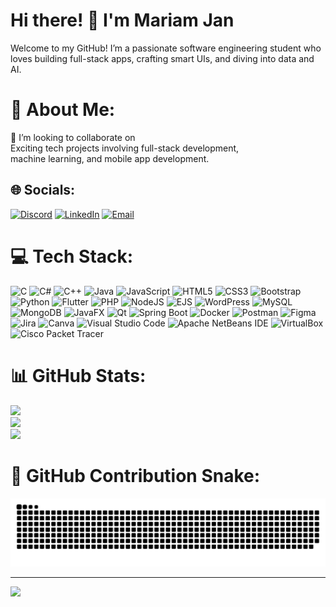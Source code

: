 # Hi there! 👋 I'm Mariam Jan

Welcome to my GitHub! I’m a passionate software engineering student who loves building full-stack apps, crafting smart UIs, and diving into data and AI. 

# 💫 About Me:
🤝 I’m looking to collaborate on  
Exciting tech projects involving full-stack development,  
machine learning, and mobile app development.

## 🌐 Socials:
[![Discord](https://img.shields.io/badge/Discord-%237289DA.svg?logo=discord&logoColor=white)](https://discord.gg/mariamjan_) 
[![LinkedIn](https://img.shields.io/badge/LinkedIn-%230077B5.svg?logo=linkedin&logoColor=white)](https://www.linkedin.com/in/mariam-jan-7aaa18291) 
[![Email](https://img.shields.io/badge/Email-D14836?logo=gmail&logoColor=white)](mailto:mariamjan268@gmail.com)

# 💻 Tech Stack:
![C](https://img.shields.io/badge/c-%2300599C.svg?style=for-the-badge&logo=c&logoColor=white) 
![C#](https://img.shields.io/badge/c%23-%23239120.svg?style=for-the-badge&logo=csharp&logoColor=white) 
![C++](https://img.shields.io/badge/c++-%2300599C.svg?style=for-the-badge&logo=c%2B%2B&logoColor=white) 
![Java](https://img.shields.io/badge/java-%23ED8B00.svg?style=for-the-badge&logo=openjdk&logoColor=white) 
![JavaScript](https://img.shields.io/badge/javascript-%23323330.svg?style=for-the-badge&logo=javascript&logoColor=%23F7DF1E) 
![HTML5](https://img.shields.io/badge/html5-%23E34F26.svg?style=for-the-badge&logo=html5&logoColor=white) 
![CSS3](https://img.shields.io/badge/css3-%231572B6.svg?style=for-the-badge&logo=css3&logoColor=white) 
![Bootstrap](https://img.shields.io/badge/bootstrap-%23563D7C.svg?style=for-the-badge&logo=bootstrap&logoColor=white) 
![Python](https://img.shields.io/badge/python-3670A0?style=for-the-badge&logo=python&logoColor=ffdd54) 
![Flutter](https://img.shields.io/badge/Flutter-%2302569B.svg?style=for-the-badge&logo=Flutter&logoColor=white) 
![PHP](https://img.shields.io/badge/php-%23777BB4.svg?style=for-the-badge&logo=php&logoColor=white) 
![NodeJS](https://img.shields.io/badge/node.js-6DA55F?style=for-the-badge&logo=node.js&logoColor=white) 
![EJS](https://img.shields.io/badge/EJS-%23000000.svg?style=for-the-badge&logo=EJS&logoColor=white) 
![WordPress](https://img.shields.io/badge/WordPress-%23117AC9.svg?style=for-the-badge&logo=WordPress&logoColor=white) 
![MySQL](https://img.shields.io/badge/mysql-4479A1.svg?style=for-the-badge&logo=mysql&logoColor=white) 
![MongoDB](https://img.shields.io/badge/MongoDB-%234ea94b.svg?style=for-the-badge&logo=mongodb&logoColor=white) 
![JavaFX](https://img.shields.io/badge/javafx-%23FF0000.svg?style=for-the-badge&logo=javafx&logoColor=white) 
![Qt](https://img.shields.io/badge/Qt-%23217346.svg?style=for-the-badge&logo=Qt&logoColor=white) 
![Spring Boot](https://img.shields.io/badge/springboot-%236DB33F.svg?style=for-the-badge&logo=springboot&logoColor=white) 
![Docker](https://img.shields.io/badge/docker-%230db7ed.svg?style=for-the-badge&logo=docker&logoColor=white) 
![Postman](https://img.shields.io/badge/Postman-FF6C37?style=for-the-badge&logo=postman&logoColor=white) 
![Figma](https://img.shields.io/badge/figma-%23F24E1E.svg?style=for-the-badge&logo=figma&logoColor=white) 
![Jira](https://img.shields.io/badge/jira-%230A0FFF.svg?style=for-the-badge&logo=jira&logoColor=white) 
![Canva](https://img.shields.io/badge/Canva-%2300C4CC.svg?style=for-the-badge&logo=Canva&logoColor=white) 
![Visual Studio Code](https://img.shields.io/badge/VSCode-%23007ACC.svg?style=for-the-badge&logo=visual-studio-code&logoColor=white) 
![Apache NetBeans IDE](https://img.shields.io/badge/NetBeans-%23007396.svg?style=for-the-badge&logo=apache-netbeans-ide&logoColor=white) 
![VirtualBox](https://img.shields.io/badge/virtualbox-%23007ACC.svg?style=for-the-badge&logo=virtualbox&logoColor=white) 
![Cisco Packet Tracer](https://img.shields.io/badge/PacketTracer-%23007ACC.svg?style=for-the-badge&logo=cisco&logoColor=white)

# 📊 GitHub Stats:
![](https://github-readme-stats.vercel.app/api?username=MariamJan&theme=dark&hide_border=false&include_all_commits=false&count_private=false)<br/>
![](https://nirzak-streak-stats.vercel.app/?user=MariamJan&theme=dark&hide_border=false)<br/>
![](https://github-readme-stats.vercel.app/api/top-langs/?username=MariamJan&theme=dark&hide_border=false&include_all_commits=false&count_private=false&layout=compact)

# 🐍 GitHub Contribution Snake:
![GitHub Snake](https://raw.githubusercontent.com/Platane/snk/output/github-contribution-grid-snake.svg)

---
[![](https://visitcount.itsvg.in/api?id=MariamJan&icon=0&color=0)](https://visitcount.itsvg.in)

<!-- Proudly created with GPRM ( https://gprm.itsvg.in ) -->
